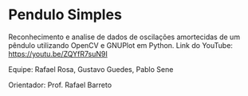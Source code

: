 # Pendulo Simples
Reconhecimento e analise de dados de oscilações amortecidas de um pêndulo utilizando OpenCV e GNUPlot em Python.
Link do YouTube: https://youtu.be/ZQYfR7suN9I

Equipe:   Rafael Rosa, Gustavo Guedes, Pablo Sene
                  
Orientador: Prof. Rafael Barreto

